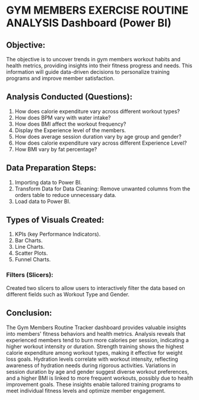 # GYM MEMBERS EXERCISE ROUTINE ANALYSIS Dashboard (Power BI)

## Objective:
The objective is to uncover trends in gym members workout habits and health metrics, providing insights into their fitness progress and needs. This information will guide data-driven decisions to personalize training programs and improve member satisfaction.

## Analysis Conducted (Questions):
1. How does calorie expenditure vary across different workout types?
2. How does BPM vary with water intake?
3. How does BMI affect the workout frequency?
4. Display the Experience level of the members.
5. How does average session duration vary by age group and gender?
6. How does calorie expenditure vary across different Experience Level? 
7. How BMI vary by fat percentage? 

## Data Preparation Steps:
1. Importing data to Power BI.
2. Transform Data for Data Cleaning:
Remove unwanted columns from the orders table to reduce unnecessary data.
3. Load data to Power BI.

## Types of Visuals Created:
1. KPIs (key Performance Indicators).
2. Bar Charts.
3. Line Charts.
4. Scatter Plots.
5. Funnel Charts.

### Filters (Slicers):
Created two slicers to allow users to interactively filter the data based on different fields such as Workout Type and Gender.

## Conclusion:
The Gym Members Routine Tracker dashboard provides valuable insights into members' fitness behaviors and health metrics. Analysis reveals that experienced members tend to burn more calories per session, indicating a higher workout intensity or duration. 
Strength training shows the highest calorie expenditure among workout types, making it effective for weight loss goals. Hydration levels correlate with workout intensity, reflecting awareness of hydration needs during rigorous activities. 
Variations in session duration by age and gender suggest diverse workout preferences, and a higher BMI is linked to more frequent workouts, possibly due to health improvement goals. 
These insights enable tailored training programs to meet individual fitness levels and optimize member engagement.

